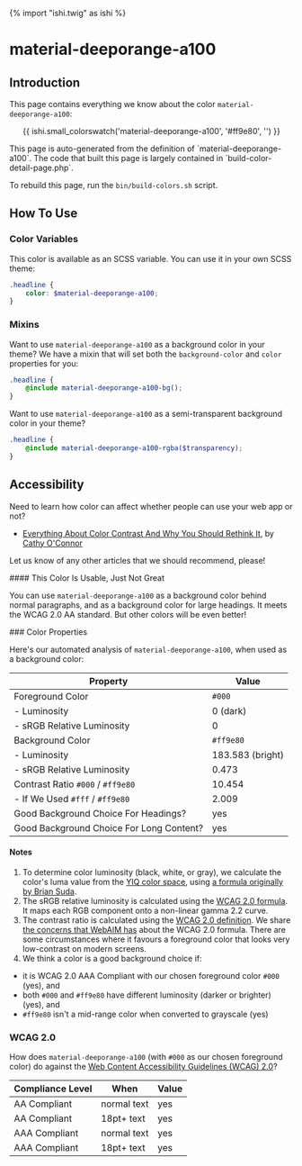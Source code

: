 {% import "ishi.twig" as ishi %}
# material-deeporange-a100

## Introduction

This page contains everything we know about the color `material-deeporange-a100`:

<div class="grid">
    <div class="cell">
        <div class="swatch">
            <ul>
                {{ ishi.small_colorswatch('material-deeporange-a100', '#ff9e80', '') }}
            </ul>
        </div>
    </div>
</div>

<div class="callout callout--info" markdown="1">
This page is auto-generated from the definition of `material-deeporange-a100`. The code that built this page is largely contained in `build-color-detail-page.php`.

To rebuild this page, run the `bin/build-colors.sh` script.
</div>

## How To Use

### Color Variables

This color is available as an SCSS variable. You can use it in your own SCSS theme:

```scss
.headline {
    color: $material-deeporange-a100;
}
```

### Mixins

Want to use `material-deeporange-a100` as a background color in your theme? We have a mixin that will set both the `background-color` and `color` properties for you:

```scss
.headline {
    @include material-deeporange-a100-bg();
}
```

Want to use `material-deeporange-a100` as a semi-transparent background color in your theme?

```scss
.headline {
    @include material-deeporange-a100-rgba($transparency);
}
```

## Accessibility

Need to learn how color can affect whether people can use your web app or not?

* [Everything About Color Contrast And Why You Should Rethink It](https://www.smashingmagazine.com/2014/10/color-contrast-tips-and-tools-for-accessibility/), by [Cathy O'Connor](http://www.twitter.com/cagocon)

Let us know of any other articles that we should recommend, please!
<div class="callout callout--warning" markdown="1">
#### This Color Is Usable, Just Not Great

You can use `material-deeporange-a100` as a background color behind normal paragraphs, and as a background color for large headings. It meets the WCAG 2.0 AA standard. But other colors will be even better!
</div>
### Color Properties

Here's our automated analysis of `material-deeporange-a100`, when used as a background color:

Property | Value
---------|------
Foreground Color | `#000`
- Luminosity | 0 (dark)
- sRGB Relative Luminosity | 0
Background Color | `#ff9e80`
- Luminosity | 183.583 (bright)
- sRGB Relative Luminosity | 0.473
Contrast Ratio `#000` / `#ff9e80` | 10.454
- If We Used `#fff` / `#ff9e80` | 2.009
Good Background Choice For Headings? | yes
Good Background Choice For Long Content? | yes

#### Notes

1. To determine color luminosity (black, white, or gray), we calculate the color's luma value from the [YIQ color space](https://en.wikipedia.org/wiki/YIQ), using [a formula originally by Brian Suda](https://24ways.org/2010/calculating-color-contrast/).
1. The sRGB relative luminosity is calculated using the [WCAG 2.0 formula](https://www.w3.org/TR/WCAG20/#relativeluminancedef). It maps each RGB component onto a non-linear gamma 2.2 curve.
1. The contrast ratio is calculated using the [WCAG 2.0 definition](https://www.w3.org/TR/2008/REC-WCAG20-20081211/#contrast-ratiodef). We share [the concerns that WebAIM has](http://webaim.org/blog/wcag-2-1-feedback/) about the WCAG 2.0 formula. There are some circumstances where it favours a foreground color that looks very low-contrast on modern screens.
1. We think a color is a good background choice if:
  - it is WCAG 2.0 AAA Compliant with our chosen foreground color `#000` (yes), and
  - both `#000` and `#ff9e80` have different luminosity (darker or brighter) (yes), and
  - `#ff9e80` isn't a mid-range color when converted to grayscale (yes)

### WCAG 2.0

How does `material-deeporange-a100` (with `#000` as our chosen foreground color) do against the [Web Content Accessibility Guidelines (WCAG) 2.0](https://www.w3.org/TR/WCAG20/)?

Compliance Level | When | Value
-----------------|------|------
AA Compliant | normal text | yes
AA Compliant | 18pt+ text | yes
AAA Compliant | normal text | yes
AAA Compliant | 18pt+ text | yes
